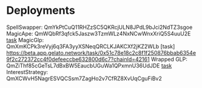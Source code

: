 # Deployments

SpellSwapper: QmYkPtCuQ11RHZzSC5QKRcjULN8JPdL9bJci2NdTZ3sgoe
MagicApe: QmWQbRf3qfck5Jaszw3TzmWLz4NxNCwWnxXriQ5S4uuU2E [task](https://beta.app.gelato.network/task/0x487a71a1c0b3dc84be5bc08831f3b1d88302468837efb4fff1c55d4f73f93014?chainId=1)
MagicGlp: QmXmKCPk3reVyj6q3FA3yyXSNeqQRCLKJAKCXf2jKZ2WLb [task] https://beta.app.gelato.network/task/0x51c78e18c2c8f1f250876bbab6354e9f2c272372cc4f0defeeccbe632800d6c7?chainId=42161
Wrapped GLP: QmZiThf85cGeTsL7dBxBW5EaucbUGuWa1QPxmnU36UdJDE [task](https://beta.app.gelato.network/task/0x7b689ce2ec1c34ad394f39d895a185725945a52d3d6294cda05242c362c043a8?chainId=42161)
InterestStrategy: QmXCWvH5NagrESVQCSsm7ZagHo2v7CfRZ8XvUqCguFiBv2